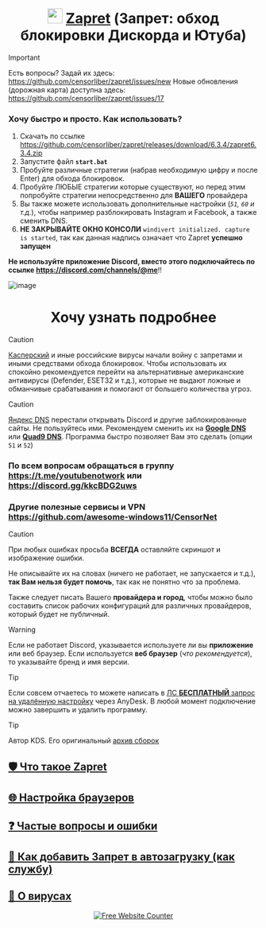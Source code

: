 <h1 align="center"><img src="https://i.imgur.com/uABXHHI.png" width="30px"></img> <a href="https://github.com/bol-van/zapret">Zapret</a> (Запрет: обход блокировки Дискорда и Ютуба) </h1>

> [!IMPORTANT]  
> Есть вопросы? Задай их здесь: https://github.com/censorliber/zapret/issues/new
> Новые обновления (дорожная карта) доступна здесь: https://github.com/censorliber/zapret/issues/17

### Хочу быстро и просто. Как использовать?
1. Скачать по ссылке https://github.com/censorliber/zapret/releases/download/6.3.4/zapret6.3.4.zip
2. Запустите файл **`start.bat`**
3. Пробуйте различные стратегии (набрав необходимую цифру и после Enter) для обхода блокировок.
4. Пробуйте ЛЮБЫЕ стратегии которые существуют, но перед этим попробуйте стратегии непосредственно для **ВАШЕГО** провайдера
5. Вы также можете использовать дополнительные настройки (_`51`, `60` и т.д._), чтобы например разблокировать Instagram и Facebook, а также сменить DNS.
6. **НЕ ЗАКРЫВАЙТЕ ОКНО КОНСОЛИ** `windivert initialized. capture is started`, так как данная надпись означает что Zapret **успешно** **запущен**

**Не используйте приложение Discord, вместо этого подключайтесь по ссылке https://discord.com/channels/@me**!!

![image](https://github.com/user-attachments/assets/7c8c46c5-4284-471a-897d-e27234d37149)

<h1 align="center">Хочу узнать подробнее </h1>

> [!CAUTION]  
> [Касперский](https://github.com/bol-van/zapret/issues/611) и иные российские вирусы начали войну с запретами и иными средствами обхода блокировок. Чтобы использовать их спокойно рекомендуется перейти на альтернативные американские антивирусы (Defender, ESET32 и т.д.), которые не выдают ложные и обманчивые срабатывания и помогают от большего количества угроз.

> [!CAUTION]  
> [Яндекс DNS](https://t.me/bypassblock/134) перестали открывать Discord и другие заблокированные сайты. Не пользуйтесь ими. Рекомендуем сменить их на [**Google DNS**](https://developers.google.com/speed/public-dns) или [**Quad9 DNS**](https://quad9.net/service/service-addresses-and-features). Программа быстро позволяет Вам это сделать (опции `51` и `52`)

### По всем вопросам обращаться в группу https://t.me/youtubenotwork или https://discord.gg/kkcBDG2uws
### Другие полезные сервисы и VPN https://github.com/awesome-windows11/CensorNet

> [!CAUTION]  
> При любых ошибках просьба **ВСЕГДА** оставляйте скриншот и изображение ошибки.
> 
> Не описывайте их на словах (ничего не работает, не запускается и т.д.), **так Вам нельзя будет помочь**, так как не понятно что за проблема.
>
> 
> Также следует писать Вашего **провайдера и город**, чтобы можно было составить список рабочих конфигураций для различных провайдеров, который будет не публичный.

> [!WARNING]  
> Если не работает Discord, указывается используете ли вы **приложение** или веб браузер. Если используется **веб браузер** (_что рекомендуется_), то указывайте бренд и имя версии.

> [!TIP]  
> Если совсем отчаетесь то можете написать в [ЛС **БЕСПЛАТНЫЙ** запрос на удалённую настройку](https://t.me/youtubenotwork/4764) через AnyDesk. В любой момент подключение можно завершить и удалить программу.

> [!TIP]  
> Автор KDS. Его оригинальный [архив сборок](https://ntc.party/t/ytdisbystro-%D0%B0%D1%80%D1%85%D0%B8%D0%B2-%D0%B2%D1%81%D0%B5%D1%85-%D0%B2%D0%B5%D1%80%D1%81%D0%B8%D0%B9/12582)
> 
## [🛡 Что такое Zapret](https://github.com/censorliber/zapret/blob/main/docs/zapret.md)

## [🌐 Настройка браузеров](https://github.com/censorliber/zapret/blob/main/docs/browser.md)

## [❓ Частые вопросы и ошибки](https://github.com/censorliber/zapret/blob/main/docs/faq.md)

## [🚀 Как добавить Запрет в автозагрузку (как службу)](https://github.com/censorliber/zapret/blob/main/docs/autorun.md)

## [👾 О вирусах](https://github.com/censorliber/zapret/blob/main/docs/virus.md)

<div align='center'><a href=''><img src='https://www.websitecounterfree.com/c.php?d=9&id=60326&s=1' border='0' alt='Free Website Counter'></a><br / ><small></small></div>
